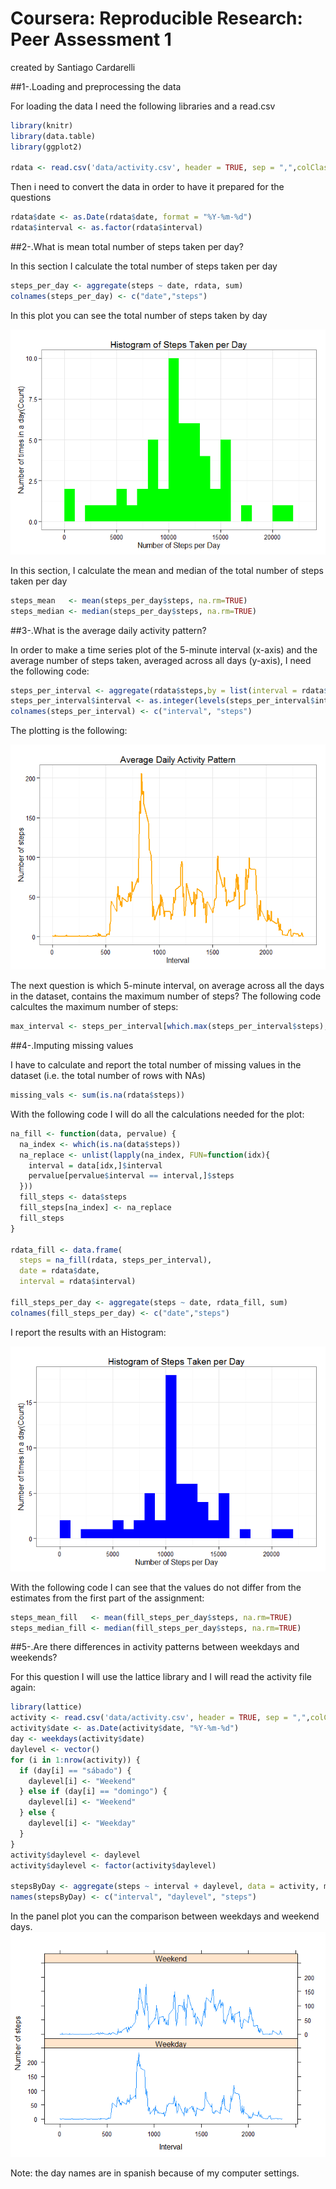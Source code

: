 Coursera: Reproducible Research: Peer Assessment 1
==================================================
created by Santiago Cardarelli

##1-.Loading and preprocessing the data

For loading the data I need the following libraries and a read.csv

```r
library(knitr)
library(data.table)
library(ggplot2)

rdata <- read.csv('data/activity.csv', header = TRUE, sep = ",",colClasses=c("numeric", "character", "numeric"))
```

Then i need to convert the data in order to have it prepared for the questions

```r
rdata$date <- as.Date(rdata$date, format = "%Y-%m-%d")
rdata$interval <- as.factor(rdata$interval)
```


##2-.What is mean total number of steps taken per day?

In this section I calculate the total number of steps taken per day

```r
steps_per_day <- aggregate(steps ~ date, rdata, sum)
colnames(steps_per_day) <- c("date","steps")
```

In this plot you can see the total number of steps taken by day

![](PA1_template_files/figure-html/unnamed-chunk-4-1.png) 

In this section, I calculate the mean and median of the total number of steps taken per day

```r
steps_mean   <- mean(steps_per_day$steps, na.rm=TRUE)
steps_median <- median(steps_per_day$steps, na.rm=TRUE)
```


##3-.What is the average daily activity pattern?

In order to make a time series plot of the 5-minute interval (x-axis) and the average number of steps taken, averaged across all days (y-axis), I need the following code:

```r
steps_per_interval <- aggregate(rdata$steps,by = list(interval = rdata$interval),FUN=mean, na.rm=TRUE)
steps_per_interval$interval <- as.integer(levels(steps_per_interval$interval)[steps_per_interval$interval])
colnames(steps_per_interval) <- c("interval", "steps")
```

The plotting is the following:

![](PA1_template_files/figure-html/unnamed-chunk-7-1.png) 

The next question is which 5-minute interval, on average across all the days in the dataset, contains the maximum number of steps? The following code calcultes the maximum number of steps:

```r
max_interval <- steps_per_interval[which.max(steps_per_interval$steps),]
```


##4-.Imputing missing values

I have to calculate and report the total number of missing values in the dataset (i.e. the total number of rows with NAs)

```r
missing_vals <- sum(is.na(rdata$steps))
```

With the following code I will do all the calculations needed for the plot:

```r
na_fill <- function(data, pervalue) {
  na_index <- which(is.na(data$steps))
  na_replace <- unlist(lapply(na_index, FUN=function(idx){
    interval = data[idx,]$interval
    pervalue[pervalue$interval == interval,]$steps
  }))
  fill_steps <- data$steps
  fill_steps[na_index] <- na_replace
  fill_steps
}

rdata_fill <- data.frame(  
  steps = na_fill(rdata, steps_per_interval),  
  date = rdata$date,  
  interval = rdata$interval)

fill_steps_per_day <- aggregate(steps ~ date, rdata_fill, sum)
colnames(fill_steps_per_day) <- c("date","steps")
```

I report the results with an Histogram:

![](PA1_template_files/figure-html/unnamed-chunk-11-1.png) 

With the following code I can see that the values do not differ from the estimates from the first part of the assignment:

```r
steps_mean_fill   <- mean(fill_steps_per_day$steps, na.rm=TRUE)
steps_median_fill <- median(fill_steps_per_day$steps, na.rm=TRUE)
```


##5-.Are there differences in activity patterns between weekdays and weekends?

For this question I will use the lattice library and I will read the activity file again:

```r
library(lattice)
activity <- read.csv('data/activity.csv', header = TRUE, sep = ",",colClasses=c("numeric", "character", "numeric"))
activity$date <- as.Date(activity$date, "%Y-%m-%d")
day <- weekdays(activity$date)
daylevel <- vector()
for (i in 1:nrow(activity)) {
  if (day[i] == "sábado") {
    daylevel[i] <- "Weekend"
  } else if (day[i] == "domingo") {
    daylevel[i] <- "Weekend"
  } else {
    daylevel[i] <- "Weekday"
  }
}
activity$daylevel <- daylevel
activity$daylevel <- factor(activity$daylevel)

stepsByDay <- aggregate(steps ~ interval + daylevel, data = activity, mean)
names(stepsByDay) <- c("interval", "daylevel", "steps")
```


In the panel plot you can the comparison between weekdays and weekend days.
![](PA1_template_files/figure-html/unnamed-chunk-14-1.png) 

Note: the day names are in spanish because of my computer settings.
